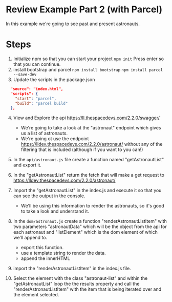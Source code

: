# Review Example Part 2 (with Parcel)

In this example we're going to see past and present astronauts.

# Steps
1. Initialize npm so that you can start your project
`npm init`
Press enter so that you can continue.
2. install bootstrap and parcel
`npm install bootstrap`
`npm install parcel --save-dev`
3. Update the scripts in the package.json
```json
  "source": "index.html",
  "scripts": {
    "start": "parcel",
    "build": "parcel build"
  },
```
4. View and Explore the api https://ll.thespacedevs.com/2.2.0/swagger/
    - We're going to take a look at the "astronaut" endpoint which gives us a list of astronauts.
    - We're going ot use the endpoint https://lldev.thespacedevs.com/2.2.0/astronaut/ without any of the filtering that is included (although if you want to you can!)

5. In the `api/astronaut.js` file create a function named "getAstronautList" and export it.
6. In the  "getAstronautList" return the fetch that will make a get request to https://lldev.thespacedevs.com/2.2.0/astronaut/
7. Import the "getAstronautList" in the index.js and execute it so that you can see the output in the console.
    - We'll be using this information to render the astronauts, so it's good to take a look and understand it.
8. In the `dom/astronaut.js` create a function "renderAstronautListItem" with two parameters "astronautData" which will be the object from the api for each astronaut and "listElement" which is the dom element of which we'll append to.
    - export this function.
    - use a template string to render the data.
    - append the innerHTML
9. import the "renderAstronautListItem" in the index.js file.
10. Select the element with the class "astronaut-list" and within the "getAstronautList" loop the the results property and call the "renderAstronautListItem" with the item that is being iterated over and the element selected.



